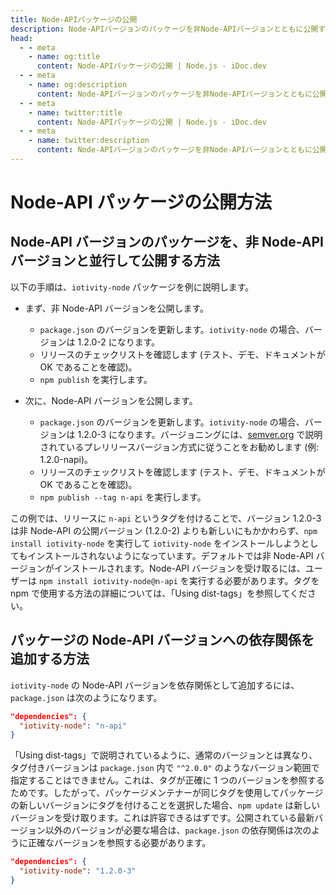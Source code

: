 ```yaml
---
title: Node-APIパッケージの公開
description: Node-APIバージョンのパッケージを非Node-APIバージョンとともに公開する方法と、パッケージにNode-APIバージョンの依存関係を導入する方法について学びます。
head:
  - - meta
    - name: og:title
      content: Node-APIパッケージの公開 | Node.js - iDoc.dev
  - - meta
    - name: og:description
      content: Node-APIバージョンのパッケージを非Node-APIバージョンとともに公開する方法と、パッケージにNode-APIバージョンの依存関係を導入する方法について学びます。
  - - meta
    - name: twitter:title
      content: Node-APIパッケージの公開 | Node.js - iDoc.dev
  - - meta
    - name: twitter:description
      content: Node-APIバージョンのパッケージを非Node-APIバージョンとともに公開する方法と、パッケージにNode-APIバージョンの依存関係を導入する方法について学びます。
---
```



# Node-API パッケージの公開方法

## Node-API バージョンのパッケージを、非 Node-API バージョンと並行して公開する方法

以下の手順は、`iotivity-node` パッケージを例に説明します。

- まず、非 Node-API バージョンを公開します。
    - `package.json` のバージョンを更新します。`iotivity-node` の場合、バージョンは 1.2.0-2 になります。
    - リリースのチェックリストを確認します (テスト、デモ、ドキュメントが OK であることを確認)。
    - `npm publish` を実行します。

- 次に、Node-API バージョンを公開します。
    - `package.json` のバージョンを更新します。`iotivity-node` の場合、バージョンは 1.2.0-3 になります。バージョニングには、[semver.org](https://semver.org) で説明されているプレリリースバージョン方式に従うことをお勧めします (例: 1.2.0-napi)。
    - リリースのチェックリストを確認します (テスト、デモ、ドキュメントが OK であることを確認)。
    - `npm publish --tag n-api` を実行します。

この例では、リリースに `n-api` というタグを付けることで、バージョン 1.2.0-3 は非 Node-API の公開バージョン (1.2.0-2) よりも新しいにもかかわらず、`npm install iotivity-node` を実行して `iotivity-node` をインストールしようとしてもインストールされないようになっています。デフォルトでは非 Node-API バージョンがインストールされます。Node-API バージョンを受け取るには、ユーザーは `npm install iotivity-node@n-api` を実行する必要があります。タグを npm で使用する方法の詳細については、「Using dist-tags」を参照してください。

## パッケージの Node-API バージョンへの依存関係を追加する方法

`iotivity-node` の Node-API バージョンを依存関係として追加するには、`package.json` は次のようになります。

```json
"dependencies": {
  "iotivity-node": "n-api"
}
```

「Using dist-tags」で説明されているように、通常のバージョンとは異なり、タグ付きバージョンは `package.json` 内で `"^2.0.0"` のようなバージョン範囲で指定することはできません。これは、タグが正確に 1 つのバージョンを参照するためです。したがって、パッケージメンテナーが同じタグを使用してパッケージの新しいバージョンにタグを付けることを選択した場合、`npm update` は新しいバージョンを受け取ります。これは許容できるはずです。公開されている最新バージョン以外のバージョンが必要な場合は、`package.json` の依存関係は次のように正確なバージョンを参照する必要があります。

```json
"dependencies": {
  "iotivity-node": "1.2.0-3"
}
```

